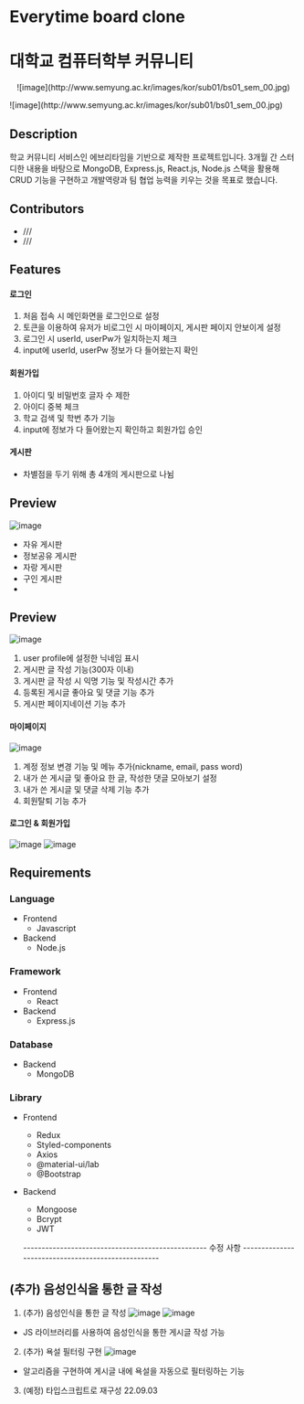 # Everytime board clone

# 대학교 컴퓨터학부 커뮤니티 
 
<p align="center">
  ![image](http://www.semyung.ac.kr/images/kor/sub01/bs01_sem_00.jpg)
</p>
![image](http://www.semyung.ac.kr/images/kor/sub01/bs01_sem_00.jpg)
 
## Description  

학교 커뮤니티 서비스인 에브리타임을 기반으로 제작한 프로젝트입니다. 3개월 간 스터디한 내용을 바탕으로 MongoDB, Express.js, React.js, Node.js 스택을 활용해 CRUD 기능을 구현하고 개발역량과 팀 협업 능력을 키우는 것을 목표로 했습니다.

## Contributors
- /// 
- ///

## Features
 
#### 로그인
 
1. 처음 접속 시 메인화면을 로그인으로 설정
2. 토큰을 이용하여 유저가 비로그인 시 마이페이지, 게시판 페이지 안보이게 설정
3. 로그인 시 userId, userPw가 일치하는지 체크
4. input에 userId, userPw 정보가 다 들어왔는지 확인

#### 회원가입 

1. 아이디 및 비밀번호 글자 수 제한 
2. 아이디 중복 체크
3. 학교 검색 및 학번 추가 기능
4. input에 정보가 다 들어왔는지 확인하고 회원가입 승인

#### 게시판

* 차별점을 두기 위해 총 4개의 게시판으로 나뉨 

## Preview
![image](https://user-images.githubusercontent.com/93184838/174944445-8fa8f870-3ca9-4208-a2aa-682ec7537800.png)

- 자유 게시판
- 정보공유 게시판
- 자랑 게시판
- 구인 게시판
- 
## Preview


![image](https://user-images.githubusercontent.com/93184838/174944615-e46b9bfe-79d5-454c-b680-7085c8df1bd0.png)


1. user profile에 설정한 닉네임 표시
2. 게시판 글 작성 기능(300자 이내)
3. 게시판 글 작성 시 익명 기능 및 작성시간 추가
4. 등록된 게시글 좋아요 및 댓글 기능 추가
5. 게시판 페이지네이션 기능 추가





#### 마이페이지

![image](https://user-images.githubusercontent.com/93184838/174944957-fa45f6b6-cc64-40af-8f76-55f91302a2cc.png)

1. 계정 정보 변경 기능 및 메뉴 추가(nickname, email, pass word)
2. 내가 쓴 게시글 및 좋아요 한 글, 작성한 댓글 모아보기 설정
3. 내가 쓴 게시글 및 댓글 삭제 기능 추가
4. 회원탈퇴 기능 추가

#### 로그인 & 회원가입

![image](https://user-images.githubusercontent.com/93184838/174944872-8970c795-8641-4a53-a1cc-ed55398a9835.png)
![image](https://user-images.githubusercontent.com/93184838/174944989-cab04770-de2c-4177-b04d-67a66e76c288.png)

## Requirements

### Language

- Frontend
  - Javascript
- Backend
  - Node.js

### Framework

- Frontend
  - React
- Backend
  - Express.js

### Database

- Backend
  - MongoDB

### Library

- Frontend

  - Redux
  - Styled-components
  - Axios
  - @material-ui/lab
  - @Bootstrap

- Backend
  - Mongoose
  - Bcrypt
  - JWT
  
  -------------------------------------------------- 수정 사항 ---------------------------------------------------

## (추가) 음성인식을 통한 글 작성

1. (추가) 음성인식을 통한 글 작성
![image](https://user-images.githubusercontent.com/93184838/174944610-6574d1f9-ea7e-40c6-984a-3d96dd570c24.png)
![image](https://user-images.githubusercontent.com/93184838/174944692-10725d2c-770a-4655-a97a-e7c2f51083b4.png)
- JS 라이브러리를 사용하여 음성인식을 통한 게시글 작성 가능

2. (추가) 욕설 필터링 구현
![image](https://user-images.githubusercontent.com/93184838/174944701-9c7fdac5-f4e9-4a77-9163-6a3ae262f74d.png)
- 알고리즘을 구현하여 게시글 내에 욕설을 자동으로 필터링하는 기능

3. (예정) 타입스크립트로 재구성      22.09.03
